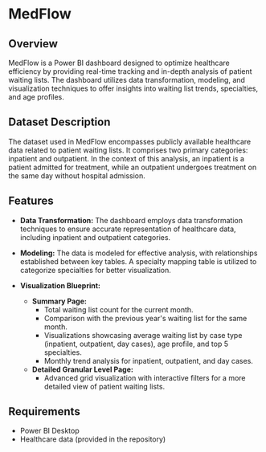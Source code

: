 # MedFlow 

## Overview

MedFlow is a Power BI dashboard designed to optimize healthcare efficiency by providing real-time tracking and in-depth analysis of patient waiting lists. The dashboard utilizes data transformation, modeling, and visualization techniques to offer insights into waiting list trends, specialties, and age profiles.

## Dataset Description

The dataset used in MedFlow encompasses publicly available healthcare data related to patient waiting lists. It comprises two primary categories: inpatient and outpatient. In the context of this analysis, an inpatient is a patient admitted for treatment, while an outpatient undergoes treatment on the same day without hospital admission.

## Features

- **Data Transformation:** The dashboard employs data transformation techniques to ensure accurate representation of healthcare data, including inpatient and outpatient categories.

- **Modeling:** The data is modeled for effective analysis, with relationships established between key tables. A specialty mapping table is utilized to categorize specialties for better visualization.

- **Visualization Blueprint:**
  - **Summary Page:**
    - Total waiting list count for the current month.
    - Comparison with the previous year's waiting list for the same month.
    - Visualizations showcasing average waiting list by case type (inpatient, outpatient, day cases), age profile, and top 5 specialties.
    - Monthly trend analysis for inpatient, outpatient, and day cases.
  - **Detailed Granular Level Page:**
    - Advanced grid visualization with interactive filters for a more detailed view of patient waiting lists.

## Requirements

- Power BI Desktop
- Healthcare data (provided in the repository)

